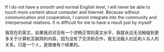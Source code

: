 If I do not have a smooth and normal English level, I will never be able to touch more content about computer and Internet. Because without communication and cooperation, I cannot integrate into the community and interpersonal relations. It is difficult for me to have a result just by myself

我现在的英文，如果我迟迟没有一个流畅正常的英文水平，我就永远无法触碰到更多关于计算机互联网的内容，因为没有了交流和合作，我无法融入社区和人与人的关系，只是一个人，是很难有个结果的。
